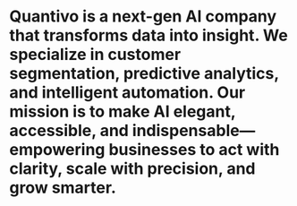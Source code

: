 # Quantivo is a next-gen AI company that transforms data into insight. We specialize in customer segmentation, predictive analytics, and intelligent automation. Our mission is to make AI elegant, accessible, and indispensable—empowering businesses to act with clarity, scale with precision, and grow smarter.
